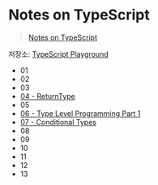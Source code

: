 # Notes on TypeScript

> [Notes on TypeScript](https://dev.to/busypeoples/notes-on-typescript-pick-exclude-and-higher-order-components-40cp)

저장소:
[TypeScript Playground](https://github.com/gwanduke-lagacy/typescript-playground)

- 01
- 02
- 03
- [04 - ReturnType](./04-return-type.md)
- 05
- [06 - Type Level Programming Part 1](./06-type-level-programming-part-1.md)
- [07 - Conditional Types](./07-conditional-types.md)
- 08
- 09
- 10
- 11
- 12
- 13
